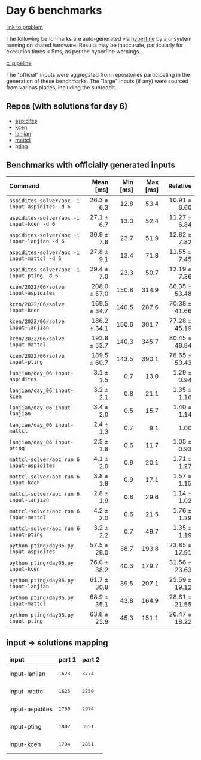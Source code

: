 # Day 6 benchmarks

[link to problem](http://adventofcode.com/2022/day/6)

The following benchmarks are auto-generated via [hyperfine](https://github.com/sharkdp/hyperfine) by a ci system running on shared hardware. Results may be inaccurate, particularly for execution times < 5ms, as per the hyperfine warnings.

[ci pipeline](http://ci.papercode.net:8080/teams/aoc2022/pipelines/aoc-compare-2022)

The "official" inputs were aggregated from repositories participating in the generation of these benchmarks. The "large" inputs (if any) were sourced from various places, including the subreddit.

## Repos (with solutions for day 6)


- [aspidites](https://github.com/aspidites/aoc2022)
- [kcen](https://github.com/kcen/AdventOfCode)
- [lanjian](https://github.com/LanJian/aoc-2022)
- [mattcl](https://github.com/mattcl/aoc2022)
- [pting](https://github.com/pting/aoc2022)

## Benchmarks with officially generated inputs
| Command | Mean [ms] | Min [ms] | Max [ms] | Relative |
|:---|---:|---:|---:|---:|
| `aspidites-solver/aoc -i input-aspidites -d 6` | 26.3 ± 6.3 | 12.8 | 53.4 | 10.91 ± 6.60 |
| `aspidites-solver/aoc -i input-kcen -d 6` | 27.1 ± 6.7 | 13.0 | 52.4 | 11.27 ± 6.84 |
| `aspidites-solver/aoc -i input-lanjian -d 6` | 30.9 ± 7.8 | 23.7 | 51.9 | 12.82 ± 7.82 |
| `aspidites-solver/aoc -i input-mattcl -d 6` | 27.8 ± 9.1 | 13.4 | 71.8 | 11.55 ± 7.45 |
| `aspidites-solver/aoc -i input-pting -d 6` | 29.4 ± 7.0 | 23.3 | 50.7 | 12.19 ± 7.36 |
| `kcen/2022/06/solve input-aspidites` | 208.0 ± 57.0 | 150.8 | 314.9 | 86.35 ± 53.48 |
| `kcen/2022/06/solve input-kcen` | 169.5 ± 34.7 | 140.5 | 287.6 | 70.38 ± 41.66 |
| `kcen/2022/06/solve input-lanjian` | 186.2 ± 34.1 | 150.6 | 301.7 | 77.28 ± 45.19 |
| `kcen/2022/06/solve input-mattcl` | 193.8 ± 53.7 | 140.3 | 345.7 | 80.45 ± 49.94 |
| `kcen/2022/06/solve input-pting` | 189.5 ± 60.7 | 143.5 | 390.1 | 78.65 ± 50.43 |
| `lanjian/day_06 input-aspidites` | 3.1 ± 1.5 | 0.7 | 13.0 | 1.29 ± 0.94 |
| `lanjian/day_06 input-kcen` | 3.2 ± 2.1 | 0.8 | 21.1 | 1.35 ± 1.16 |
| `lanjian/day_06 input-lanjian` | 3.4 ± 2.0 | 0.5 | 15.7 | 1.40 ± 1.14 |
| `lanjian/day_06 input-mattcl` | 2.4 ± 1.3 | 0.7 | 9.1 | 1.00 |
| `lanjian/day_06 input-pting` | 2.5 ± 1.8 | 0.6 | 11.7 | 1.05 ± 0.93 |
| `mattcl-solver/aoc run 6 input-aspidites` | 4.1 ± 2.0 | 0.9 | 20.1 | 1.71 ± 1.27 |
| `mattcl-solver/aoc run 6 input-kcen` | 3.8 ± 1.8 | 0.9 | 17.1 | 1.57 ± 1.15 |
| `mattcl-solver/aoc run 6 input-lanjian` | 2.8 ± 1.9 | 0.8 | 29.6 | 1.14 ± 1.02 |
| `mattcl-solver/aoc run 6 input-mattcl` | 4.2 ± 2.0 | 0.6 | 21.5 | 1.76 ± 1.29 |
| `mattcl-solver/aoc run 6 input-pting` | 3.2 ± 2.2 | 0.7 | 49.7 | 1.35 ± 1.19 |
| `python pting/day06.py input-aspidites` | 57.5 ± 29.0 | 38.7 | 193.8 | 23.85 ± 17.91 |
| `python pting/day06.py input-kcen` | 76.0 ± 38.2 | 40.3 | 179.7 | 31.56 ± 23.63 |
| `python pting/day06.py input-lanjian` | 61.7 ± 30.8 | 39.5 | 207.1 | 25.59 ± 19.12 |
| `python pting/day06.py input-mattcl` | 68.9 ± 35.1 | 43.8 | 164.9 | 28.61 ± 21.55 |
| `python pting/day06.py input-pting` | 63.8 ± 25.9 | 45.3 | 151.1 | 26.47 ± 18.22 |

## input -> solutions mapping
|input|part 1|part 2|
|:---|:---|:---|
|input-lanjian|<pre>1623</pre>|<pre>3774</pre>|
|input-mattcl|<pre>1625</pre>|<pre>2250</pre>|
|input-aspidites|<pre>1760</pre>|<pre>2974</pre>|
|input-pting|<pre>1802</pre>|<pre>3551</pre>|
|input-kcen|<pre>1794</pre>|<pre>2851</pre>|
